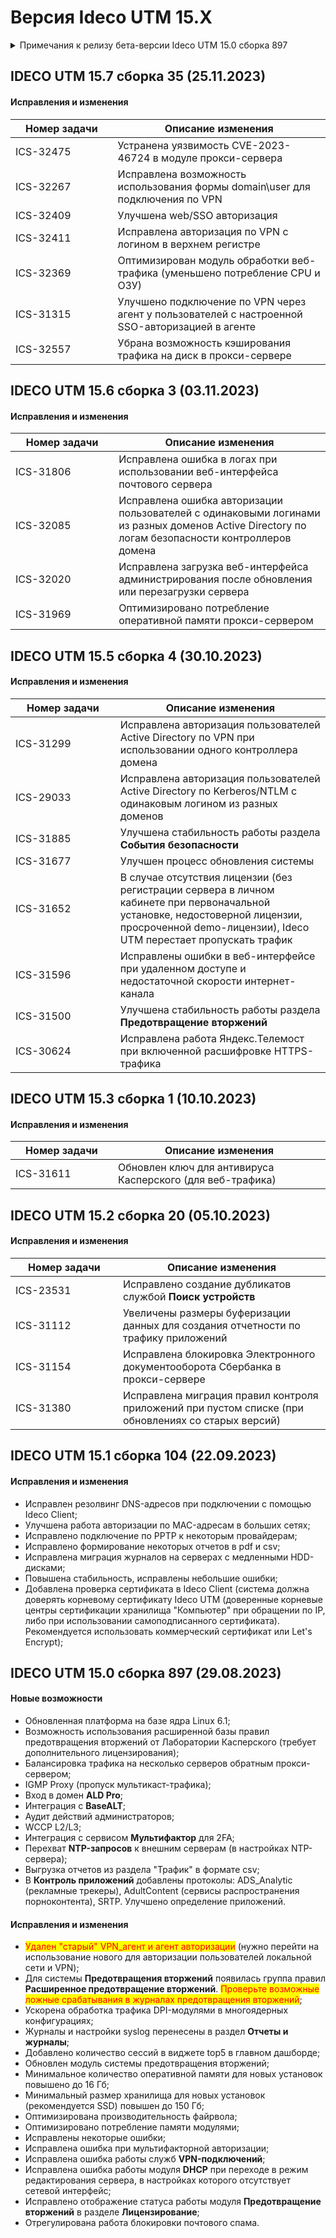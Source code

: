# Версия Ideco UTM 15.X

<details>

<summary>Примечания к релизу бета-версии Ideco UTM 15.0 сборка 897</summary>

**Дата выхода версии**: 29.08.2023.

Гарантируем поддержку:
* Обновления версии как минимум до 25.11.2024;
* Обновления баз **IPS** и **Контент-фильтра** как минимум до 01.10.2024;
* Обновления баз **Антивируса Касперского** для веб-трафика до 01.10.2024.

Техническая поддержка и обратная связь (поможет нам улучшить продукт):

* Обсудить версию в телеграм-канале с разработчиками: [https://t.me/idecoutm](https://t.me/idecoutm)
* Портал технической поддержки: [https://help.ideco.ru/](https://help.ideco.ru/)
* Электронная почта: help@ideco.ru
* Telegram: [ideco.bot](https://telegram.im/@ideco\_support\_bot)

[Скачать Ideco UTM 15](https://my.ideco.ru/).\
Автоматическая регистрация тестовой лицензии: my.ideco.ru (полная функциональность на 40 дней и 10 000 пользователей).

**Важные изменения в версии Ideco UTM 15:**

* Удален "старый" VPN\_агент и агент авторизации (нужно перейти на использование нового для авторизации пользователей локальной сети и VPN).

**Обновление с релизов Ideco UTM 8.12 и старше**

Обновление с релиза Ideco UTM 13 возможно через автоматические обновления (тестовый канал, будет доступна в ближайшее время).\
Обновление с релизов 8.х, 9.х, 10.х, 11.х, 12.х возможно через автоматические обновления с промежуточным обновлением до версий 9.11, 10.7, 11.10, 12.8.\
После обновления на Ideco UTM 15 приостанавливается синхронизация с Active Directory, если локальные пользователи Ideco UTM находятся в группах Active Directory.

**Обновление с версии Ideco UTM 7.9.9**

Прямое обновление до версии 15 напрямую невозможно.\
Возможна миграция настроек (загрузка бекапа настроек) на предварительно установленную версию [9.11](https://storage.yandexcloud.net/ideco-utm-iso/Ideco-UTM-9-11-2.iso) и дальнейшее обновление до версии 14.0 с помощью автоматического обновления.

</details>

## IDECO UTM 15.7 сборка 35 (25.11.2023)

#### Исправления и изменения

<table><thead><tr><th width="147.5915492957746">Номер задачи</th><th>Описание изменения</th></tr></thead><tbody><tr><td>ICS-32475</td><td>Устранена уязвимость CVE-2023-46724 в модуле прокси-сервера</td></tr><tr><td>ICS-32267</td><td>Исправлена возможность использования формы domain\user для подключения по VPN</td></tr><tr><td>ICS-32409</td><td>Улучшена web/SSO авторизация</td></tr><tr><td>ICS-32411</td><td>Исправлена авторизация по VPN с логином в верхнем регистре</td></tr><tr><td>ICS-32369</td><td>Оптимизирован модуль обработки веб-трафика (уменьшено потребление CPU и ОЗУ)</td></tr><tr><td>ICS-31315</td><td>Улучшено подключение по VPN через агент у пользователей с настроенной SSO-авторизацией в агенте</td></tr><tr><td>ICS-32557</td><td>Убрана возможность кэширования трафика на диск в прокси-сервере</td></tr></tbody></table>

## IDECO UTM 15.6 сборка 3 (03.11.2023)

#### Исправления и изменения

<table><thead><tr><th width="149.13698630136986">Номер задачи</th><th>Описание изменения</th></tr></thead><tbody><tr><td>ICS-31806</td><td>Исправлена ошибка в логах при использовании веб-интерфейса почтового сервера</td></tr><tr><td>ICS-32085</td><td>Исправлена ошибка авторизации пользователей с одинаковыми логинами из разных доменов Active Directory по логам безопасности контроллеров домена</td></tr><tr><td>ICS-32020</td><td>Исправлена загрузка веб-интерфейса администрирования после обновления или перезагрузки сервера</td></tr><tr><td>ICS-31969</td><td>Оптимизировано потребление оперативной памяти прокси-сервером</td></tr></tbody></table>

## IDECO UTM 15.5 сборка 4 (30.10.2023)

#### Исправления и изменения

<table><thead><tr><th width="151.67567567567562">Номер задачи</th><th>Описание изменения</th></tr></thead><tbody><tr><td>ICS-31299</td><td>Исправлена авторизация пользователей Active Directory по VPN при использовании одного контроллера домена</td></tr><tr><td>ICS-29033</td><td>Исправлена авторизация пользователей Active Directory по Kerberos/NTLM с одинаковым логином из разных доменов</td></tr><tr><td>ICS-31885</td><td>Улучшена стабильность работы раздела <strong>События безопасности</strong></td></tr><tr><td>ICS-31677</td><td>Улучшен процесс обновления системы</td></tr><tr><td>ICS-31652</td><td>В случае отсутствия лицензии (без регистрации сервера в личном кабинете при первоначальной установке, недостоверной лицензии, просроченной demo-лицензии), Ideco UTM перестает пропускать трафик</td></tr><tr><td>ICS-31596</td><td>Исправлены ошибки в веб-интерфейсе при удаленном доступе и недостаточной скорости интернет-канала</td></tr><tr><td>ICS-31500</td><td>Улучшена стабильность работы раздела <strong>Предотвращение вторжений</strong></td></tr><tr><td>ICS-30624</td><td>Исправлена работа Яндекс.Телемост при включенной расшифровке HTTPS-трафика</td></tr></tbody></table>

## IDECO UTM 15.3 сборка 1 (10.10.2023)

#### Исправления и изменения

<table><thead><tr><th width="147.92761394101876">Номер задачи</th><th>Описание изменения</th></tr></thead><tbody><tr><td>ICS-31611</td><td>Обновлен ключ для антивируса Касперского (для веб-трафика)</td></tr></tbody></table>

## IDECO UTM 15.2 сборка 20 (05.10.2023)

#### Исправления и изменения

<table><thead><tr><th width="155.92761394101876">Номер задачи</th><th>Описание изменения</th></tr></thead><tbody><tr><td>ICS-23531</td><td>Исправлено создание дубликатов службой <strong>Поиск устройств</strong></td></tr><tr><td>ICS-31112</td><td>Увеличены размеры буферизации данных для создания отчетности по трафику приложений</td></tr><tr><td>ICS-31154</td><td>Исправлена блокировка Электронного документооборота Сбербанка в прокси-сервере</td></tr><tr><td>ICS-31380</td><td>Исправлена миграция правил контроля приложений при пустом списке (при обновлениях со старых версий)</td></tr></tbody></table>

## IDECO UTM 15.1 сборка 104 (22.09.2023)

#### Исправления и изменения

* Исправлен резолвинг DNS-адресов при подключении с помощью Ideco Client;
* Улучшена работа авторизации по MAC-адресам в больших сетях;
* Исправлено подключение по PPTP к некоторым провайдерам;
* Исправлено формирование некоторых отчетов в pdf и csv;
* Исправлена миграция журналов на серверах с медленными HDD-дисками;
* Повышена стабильность, исправлены небольшие ошибки;
* Добавлена проверка сертификата в Ideco Client (система должна доверять корневому сертификату Ideco UTM (доверенные корневые центры сертификации хранилища "Компьютер" при обращении по IP, либо при использовании самоподписанного сертификата). Рекомендуется использовать коммерческий сертификат или Let's Encrypt);

## IDECO UTM 15.0 сборка 897 (29.08.2023)

#### Новые возможности

* Обновленная платформа на базе ядра Linux 6.1;
* Возможность использования расширенной базы правил предотвращения вторжений от Лаборатории Касперского (требует дополнительного лицензирования);
* Балансировка трафика на несколько серверов обратным прокси-сервером;
* IGMP Proxy (пропуск мультикаст-трафика);
* Вход в домен **ALD Pro**;
* Интеграция с **BaseALT**;
* Аудит действий администраторов;
* WCCP L2/L3;
* Интеграция с сервисом **Мультифактор** для 2FA;
* Перехват **NTP-запросов** к внешним серверам (в настройках NTP-сервера);
* Выгрузка отчетов из раздела "Трафик" в формате csv;
* В **Контроль приложений** добавлены протоколы: ADS\_Analytic (рекламные трекеры), AdultContent (сервисы распространения порноконтента), SRTP. Улучшено определение приложений.

#### Исправления и изменения

* <mark style="color:red;">Удален "старый" VPN\_агент и агент авторизации</mark> (нужно перейти на использование нового для авторизации пользователей локальной сети и VPN);
* Для системы **Предотвращения вторжений** появилась группа правил **Расширенное предотвращение вторжений**. <mark style="color:red;">Проверьте возможные ложные срабатывания в журналах предотвращения вторжений</mark>;
* Ускорена обработка трафика DPI-модулями в многоядерных конфигурациях;
* Журналы и настройки syslog перенесены в раздел **Отчеты и журналы**;
* Добавлено количество сессий в виджете top5 в главном дашборде;
* Обновлен модуль системы предотвращения вторжений;
* Минимальное количество оперативной памяти для новых установок повышено до 16 Гб;
* Минимальный размер хранилища для новых установок (рекомендуется SSD) повышен до 150 Гб;
* Оптимизирована производительность файрвола;
* Оптимизировано потребление памяти модулями;
* Исправлены некоторые ошибки;
* Исправлена ошибка при мультифакторной авторизации;
* Исправлена ошибка работы служб **VPN-подключений**;
* Исправлена ошибка работы модуля **DHCP** при переходе в режим редактирования сервера, в настройках которого отсутствует сетевой интерфейс;
* Исправлено отображение статуса работы модуля **Предотвращение вторжений** в разделе **Лицензирование**;
* Отрегулирована работа блокировки почтового спама.
